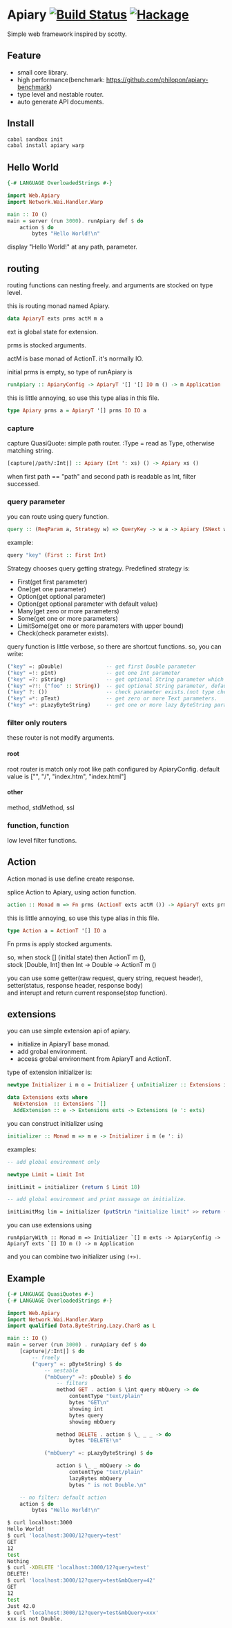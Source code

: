 Apiary [![Build Status](https://travis-ci.org/philopon/apiary.svg?branch=master)](https://travis-ci.org/philopon/apiary) [![Hackage](https://budueba.com/hackage/apiary)](https://hackage.haskell.org/package/apiary)
====

Simple web framework inspired by scotty.

Feature
----
* small core library.
* high performance(benchmark: https://github.com/philopon/apiary-benchmark)
* type level and nestable router.
* auto generate API documents.

Install
----
```bash
cabal sandbox init
cabal install apiary warp
```

Hello World
----
```haskell
{-# LANGUAGE OverloadedStrings #-}

import Web.Apiary
import Network.Wai.Handler.Warp

main :: IO ()
main = server (run 3000). runApiary def $ do
    action $ do
        bytes "Hello World!\n"
```
display "Hello World!" at any path, parameter.

routing
----
routing functions can nesting freely. and arguments are stocked on type level.

this is routing monad named Apiary.

```haskell
data ApiaryT exts prms actM m a
```

ext is global state for extension.

prms is stocked arguments.

actM is base monad of ActionT. it's normally IO.

initial prms is empty, so type of runApiary is

```haskell
runApiary :: ApiaryConfig -> ApiaryT '[] '[] IO m () -> m Application
```

this is little annoying, so use this type alias in this file.

```haskell
type Apiary prms a = ApiaryT '[] prms IO IO a
```

### capture

capture QuasiQuote: simple path router. :Type = read as Type, otherwise matching string.

```haskell
[capture|/path/:Int|] :: Apiary (Int ': xs) () -> Apiary xs ()
```

when first path == "path" and second path is readable as Int, filter successed.

### query parameter

you can route using query function.

```haskell
query :: (ReqParam a, Strategy w) => QueryKey -> w a -> Apiary (SNext w prms a) () -> Apiary  prms ()
```

example:

```haskell
query "key" (First :: First Int)
```

Strategy chooses query getting strategy. Predefined strategy is:

* First(get first parameter)
* One(get one parameter)
* Option(get optional parameter)
* Option(get optional parameter with default value)
* Many(get zero or more parameters)
* Some(get one or more parameters)
* LimitSome(get one or more parameters with upper bound)
* Check(check parameter exists).

query function is little verbose, so there are shortcut functions. so, you can write:

```haskell
("key" =: pDouble)              -- get first Double parameter
("key" =!: pInt)                -- get one Int parameter
("key" =?: pString)             -- get optional String parameter which can ommit value.
("key" =?!: ("foo" :: String))  -- get optional String parameter, default value is "foo".
("key" ?: ())                   -- check parameter exists.(not type checked)
("key" =*: pText)               -- get zero or more Text parameters.
("key" =*: pLazyByteString)     -- get one or more lazy ByteString parameters.
```

### filter only routers
these router is not modify arguments.

#### root
root router is match only root like path configured by ApiaryConfig. 
default value is ["", "/", "index.htm", "index.html"]

#### other
method, stdMethod, ssl

### function, function
low level filter functions.

Action
----
Action monad is use define create response.

splice Action to Apiary, using action function.

```haskell
action :: Monad m => Fn prms (ActionT exts actM ()) -> ApiaryT exts prms actM m () 
```

this is little annoying, so use this type alias in this file.

```haskell
type Action a = ActionT '[] IO a
```

Fn prms is apply stocked arguments.

so, when stock \[\] (initlal state) then ActionT m (),  
stock [Double, Int]      then Int -> Double -> ActionT m ()

you can use some getter(raw request, query string, request header),  
setter(status, response header, response body)  
and interupt and return current response(stop function).

extensions
---
you can use simple extension api of apiary.

* initialize in ApiaryT base monad.
* add grobal environment.
* access grobal environment from ApiaryT and ActionT.

type of extension initializer is:

```haskell
newtype Initializer i m o = Initializer { unInitializer :: Extensions i -> m (Extensions o) }

data Extensions exts where
  NoExtension  :: Extensions `[]
  AddExtension :: e -> Extensions exts -> Extensions (e ': exts)
```

you can construct initializer using

```haskell
initializer :: Monad m => m e -> Initializer i m (e ': i)
```

examples:

```haskell
-- add global environment only

newtype Limit = Limit Int

initLimit = initializer (return $ Limit 18)

-- add global environment and print massage on initialize.

initLimitMsg lim = initializer (putStrLn "initialize limit" >> return (Limit lim)
```

you can use extensions using

```
runApiaryWith :: Monad m => Initializer `[] m exts -> ApiaryConfig -> ApiaryT exts `[] IO m () -> m Application
```

and you can combine two initializer using `(+>)`.

Example
----
```haskell
{-# LANGUAGE QuasiQuotes #-}
{-# LANGUAGE OverloadedStrings #-}

import Web.Apiary
import Network.Wai.Handler.Warp
import qualified Data.ByteString.Lazy.Char8 as L

main :: IO ()
main = server (run 3000) . runApiary def $ do
    [capture|/:Int|] $ do
        -- freely
        ("query" =: pByteString) $ do
            -- nestable
            ("mbQuery" =?: pDouble) $ do
                -- filters
                method GET . action $ \int query mbQuery -> do
                    contentType "text/plain"
                    bytes "GET\n"
                    showing int
                    bytes query
                    showing mbQuery

                method DELETE . action $ \_ _ _ -> do
                    bytes "DELETE!\n"

            ("mbQuery" =: pLazyByteString) $ do

                action $ \_ _ mbQuery -> do
                    contentType "text/plain"
                    lazyBytes mbQuery
                    bytes " is not Double.\n"

    -- no filter: default action
    action $ do
        bytes "Hello World!\n"
```

```bash
$ curl localhost:3000
Hello World!
$ curl 'localhost:3000/12?query=test'
GET
12
test
Nothing
$ curl -XDELETE 'localhost:3000/12?query=test'
DELETE!
$ curl 'localhost:3000/12?query=test&mbQuery=42'
GET
12
test
Just 42.0
$ curl 'localhost:3000/12?query=test&mbQuery=xxx'
xxx is not Double.
```
